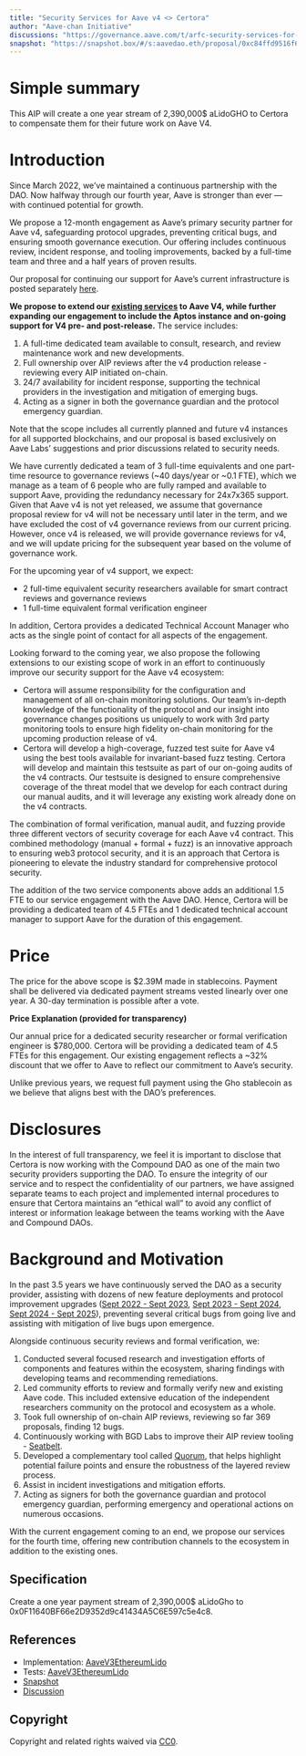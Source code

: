 ```yaml
---
title: "Security Services for Aave v4 <> Certora"
author: "Aave-chan Initiative"
discussions: "https://governance.aave.com/t/arfc-security-services-for-aave-v4-certora/23222"
snapshot: "https://snapshot.box/#/s:aavedao.eth/proposal/0xc84ffd9516f6c5248a4c79224baaf0191c8ce240a0e48482ce16594da6d0196d"
---
```


# Simple summary

This AIP will create a one year stream of 2,390,000$ aLidoGHO to Certora to compensate them for their future work on Aave V4.

# Introduction

Since March 2022, we’ve maintained a continuous partnership with the DAO. Now halfway through our fourth year, Aave is stronger than ever — with continued potential for growth.

We propose a 12-month engagement as Aave’s primary security partner for Aave v4, safeguarding protocol upgrades, preventing critical bugs, and ensuring smooth governance execution. Our offering includes continuous review, incident response, and tooling improvements, backed by a full-time team and three and a half years of proven results.

Our proposal for continuing our support for Aave’s current infrastructure is posted separately [here](https://governance.aave.com/t/arfc-security-services-for-aave-current-infrastructure-certora/23221).

**We propose to extend our [existing services](https://governance.aave.com/t/arfc-aave-certora-continuous-security-services/19262/1) to Aave V4, while further expanding our engagement to include the Aptos instance and on-going support for V4 pre- and post-release.** The service includes:

1. A full-time dedicated team available to consult, research, and review maintenance work and new developments.
2. Full ownership over AIP reviews after the v4 production release - reviewing every AIP initiated on-chain.
3. 24/7 availability for incident response, supporting the technical providers in the investigation and mitigation of emerging bugs.
4. Acting as a signer in both the governance guardian and the protocol emergency guardian.

Note that the scope includes all currently planned and future v4 instances for all supported blockchains, and our proposal is based exclusively on Aave Labs’ suggestions and prior discussions related to security needs.

We have currently dedicated a team of 3 full-time equivalents and one part-time resource to governance reviews (~40 days/year or ~0.1 FTE), which we manage as a team of 6 people who are fully ramped and available to support Aave, providing the redundancy necessary for 24x7x365 support. Given that Aave v4 is not yet released, we assume that governance proposal review for v4 will not be necessary until later in the term, and we have excluded the cost of v4 governance reviews from our current pricing. However, once v4 is released, we will provide governance reviews for v4, and we will update pricing for the subsequent year based on the volume of governance work.

For the upcoming year of v4 support, we expect:

- 2 full-time equivalent security researchers available for smart contract reviews and governance reviews
- 1 full-time equivalent formal verification engineer

In addition, Certora provides a dedicated Technical Account Manager who acts as the single point of contact for all aspects of the engagement.

Looking forward to the coming year, we also propose the following extensions to our existing scope of work in an effort to continuously improve our security support for the Aave v4 ecosystem:

- Certora will assume responsibility for the configuration and management of all on-chain monitoring solutions. Our team’s in-depth knowledge of the functionality of the protocol and our insight into governance changes positions us uniquely to work with 3rd party monitoring tools to ensure high fidelity on-chain monitoring for the upcoming production release of v4.
- Certora will develop a high-coverage, fuzzed test suite for Aave v4 using the best tools available for invariant-based fuzz testing. Certora will develop and maintain this testsuite as part of our on-going audits of the v4 contracts. Our testsuite is designed to ensure comprehensive coverage of the threat model that we develop for each contract during our manual audits, and it will leverage any existing work already done on the v4 contracts.

The combination of formal verification, manual audit, and fuzzing provide three different vectors of security coverage for each Aave v4 contract. This combined methodology (manual + formal + fuzz) is an innovative approach to ensuring web3 protocol security, and it is an approach that Certora is pioneering to elevate the industry standard for comprehensive protocol security.

The addition of the two service components above adds an additional 1.5 FTE to our service engagement with the Aave DAO. Hence, Certora will be providing a dedicated team of 4.5 FTEs and 1 dedicated technical account manager to support Aave for the duration of this engagement.

# Price

The price for the above scope is $2.39M made in stablecoins. Payment shall be delivered via dedicated payment streams vested linearly over one year. A 30-day termination is possible after a vote.

**Price Explanation (provided for transparency)**

Our annual price for a dedicated security researcher or formal verification engineer is $780,000. Certora will be providing a dedicated team of 4.5 FTEs for this engagement. Our existing engagement reflects a ~32% discount that we offer to Aave to reflect our commitment to Aave’s security.

Unlike previous years, we request full payment using the Gho stablecoin as we believe that aligns best with the DAO’s preferences.

# Disclosures

In the interest of full transparency, we feel it is important to disclose that Certora is now working with the Compound DAO as one of the main two security providers supporting the DAO. To ensure the integrity of our service and to respect the confidentiality of our partners, we have assigned separate teams to each project and implemented internal procedures to ensure that Certora maintains an “ethical wall” to avoid any conflict of interest or information leakage between the teams working with the Aave and Compound DAOs.

# Background and Motivation

In the past 3.5 years we have continuously served the DAO as a security provider, assisting with dozens of new feature deployments and protocol improvement upgrades ([Sept 2022 - Sept 2023](https://governance.aave.com/t/security-and-agility-of-aave-smart-contracts-via-continuous-formal-verification/10181/19), [Sept 2023 - Sept 2024](https://docs.google.com/document/d/1RoJPYxxf_9MAlJ6hWdl5JRHHwMW8aXGjTBGX2c3PQv0/edit?usp=sharing), [Sept 2024 - Sept 2025](https://governance.aave.com/t/certora-monthly-update/20038)), preventing several critical bugs from going live and assisting with mitigation of live bugs upon emergence.

Alongside continuous security reviews and formal verification, we:

1. Conducted several focused research and investigation efforts of components and features within the ecosystem, sharing findings with developing teams and recommending remediations.
2. Led community efforts to review and formally verify new and existing Aave code. This included extensive education of the independent researchers community on the protocol and ecosystem as a whole.
3. Took full ownership of on-chain AIP reviews, reviewing so far 369 proposals, finding 12 bugs.
4. Continuously working with BGD Labs to improve their AIP review tooling - [Seatbelt](https://github.com/bgd-labs/seatbelt-gov-v3).
5. Developed a complementary tool called [Quorum](https://github.com/Certora/Quorum), that helps highlight potential failure points and ensure the robustness of the layered review process.
6. Assist in incident investigations and mitigation efforts.
7. Acting as signers for both the governance guardian and protocol emergency guardian, performing emergency and operational actions on numerous occasions.

With the current engagement coming to an end, we propose our services for the fourth time, offering new contribution channels to the ecosystem in addition to the existing ones.

## Specification

Create a one year payment stream of 2,390,000$ aLidoGho to 0x0F11640BF66e2D9352d9c41434A5C6E597c5e4c8.

## References

- Implementation: [AaveV3EthereumLido](https://github.com/bgd-labs/aave-proposals-v3/blob/1bba72fd21e6ef2f7eb29d703d77aaf562673afb/src/20251026_AaveV3EthereumLido_SecurityServicesForAaveV4Certora/AaveV3EthereumLido_SecurityServicesForAaveV4Certora_20251026.sol)
- Tests: [AaveV3EthereumLido](https://github.com/bgd-labs/aave-proposals-v3/blob/1bba72fd21e6ef2f7eb29d703d77aaf562673afb/src/20251026_AaveV3EthereumLido_SecurityServicesForAaveV4Certora/AaveV3EthereumLido_SecurityServicesForAaveV4Certora_20251026.t.sol)
- [Snapshot](https://snapshot.box/#/s:aavedao.eth/proposal/0xc84ffd9516f6c5248a4c79224baaf0191c8ce240a0e48482ce16594da6d0196d)
- [Discussion](https://governance.aave.com/t/arfc-security-services-for-aave-v4-certora/23222)

## Copyright

Copyright and related rights waived via [CC0](https://creativecommons.org/publicdomain/zero/1.0/).
